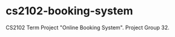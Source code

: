 cs2102-booking-system
=====================

CS2102 Term Project "Online Booking System". Project Group 32.
